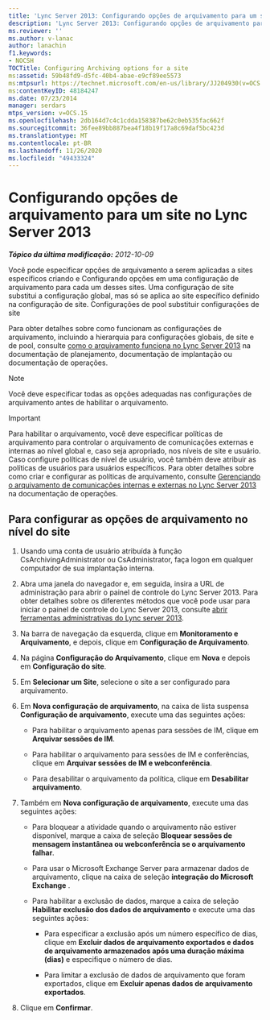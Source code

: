 ```yaml
---
title: 'Lync Server 2013: Configurando opções de arquivamento para um site'
description: 'Lync Server 2013: Configurando opções de arquivamento para um site.'
ms.reviewer: ''
ms.author: v-lanac
author: lanachin
f1.keywords:
- NOCSH
TOCTitle: Configuring Archiving options for a site
ms:assetid: 59b48fd9-d5fc-40b4-abae-e9cf89ee5573
ms:mtpsurl: https://technet.microsoft.com/en-us/library/JJ204930(v=OCS.15)
ms:contentKeyID: 48184247
ms.date: 07/23/2014
manager: serdars
mtps_version: v=OCS.15
ms.openlocfilehash: 2db164d7c4c1cdda158387be62c0eb535fac662f
ms.sourcegitcommit: 36fee89bb887bea4f18b19f17a8c69daf5bc423d
ms.translationtype: MT
ms.contentlocale: pt-BR
ms.lasthandoff: 11/26/2020
ms.locfileid: "49433324"
---
```

# <a name="configuring-archiving-options-for-a-site-in-lync-server-2013"></a>Configurando opções de arquivamento para um site no Lync Server 2013

<div data-xmlns="http://www.w3.org/1999/xhtml">

<div class="topic" data-xmlns="http://www.w3.org/1999/xhtml" data-msxsl="urn:schemas-microsoft-com:xslt" data-cs="https://msdn.microsoft.com/">

<div data-asp="https://msdn2.microsoft.com/asp">



</div>

<div id="mainSection">

<div id="mainBody">

<span> </span>

_**Tópico da última modificação:** 2012-10-09_

Você pode especificar opções de arquivamento a serem aplicadas a sites específicos criando e Configurando opções em uma configuração de arquivamento para cada um desses sites. Uma configuração de site substitui a configuração global, mas só se aplica ao site específico definido na configuração de site. Configurações de pool substituir configurações de site

Para obter detalhes sobre como funcionam as configurações de arquivamento, incluindo a hierarquia para configurações globais, de site e de pool, consulte [como o arquivamento funciona no Lync Server 2013](lync-server-2013-how-archiving-works.md) na documentação de planejamento, documentação de implantação ou documentação de operações.

<div>


> [!NOTE]  
> Você deve especificar todas as opções adequadas nas configurações de arquivamento antes de habilitar o arquivamento.



</div>

<div>


> [!IMPORTANT]  
> Para habilitar o arquivamento, você deve especificar políticas de arquivamento para controlar o arquivamento de comunicações externas e internas ao nível global e, caso seja apropriado, nos níveis de site e usuário. Caso configure políticas de nível de usuário, você também deve atribuir as políticas de usuários para usuários específicos. Para obter detalhes sobre como criar e configurar as políticas de arquivamento, consulte <A href="lync-server-2013-managing-the-archiving-of-internal-and-external-communications.md">Gerenciando o arquivamento de comunicações internas e externas no Lync Server 2013</A> na documentação de operações.



</div>

<div>

## <a name="to-configure-archiving-options-at-the-site-level"></a>Para configurar as opções de arquivamento no nível do site

1.  Usando uma conta de usuário atribuída à função CsArchivingAdministrator ou CsAdministrator, faça logon em qualquer computador de sua implantação interna.

2.  Abra uma janela do navegador e, em seguida, insira a URL de administração para abrir o painel de controle do Lync Server 2013. Para obter detalhes sobre os diferentes métodos que você pode usar para iniciar o painel de controle do Lync Server 2013, consulte [abrir ferramentas administrativas do Lync server 2013](lync-server-2013-open-lync-server-administrative-tools.md).

3.  Na barra de navegação da esquerda, clique em **Monitoramento e Arquivamento**, e depois, clique em **Configuração de Arquivamento**.

4.  Na página **Configuração do Arquivamento**, clique em **Nova** e depois em **Configuração do site**.

5.  Em **Selecionar um Site**, selecione o site a ser configurado para arquivamento.

6.  Em **Nova configuração de arquivamento**, na caixa de lista suspensa **Configuração de arquivamento**, execute uma das seguintes ações:
    
      - Para habilitar o arquivamento apenas para sessões de IM, clique em **Arquivar sessões de IM**.
    
      - Para habilitar o arquivamento para sessões de IM e conferências, clique em **Arquivar sessões de IM e webconferência**.
    
      - Para desabilitar o arquivamento da política, clique em **Desabilitar arquivamento**.

7.  Também em **Nova configuração de arquivamento**, execute uma das seguintes ações:
    
      - Para bloquear a atividade quando o arquivamento não estiver disponível, marque a caixa de seleção **Bloquear sessões de mensagem instantânea ou webconferência se o arquivamento falhar**.
    
      - Para usar o Microsoft Exchange Server para armazenar dados de arquivamento, clique na caixa de seleção **integração do Microsoft Exchange** .
    
      - Para habilitar a exclusão de dados, marque a caixa de seleção **Habilitar exclusão dos dados de arquivamento** e execute uma das seguintes ações:
        
          - Para especificar a exclusão após um número específico de dias, clique em **Excluir dados de arquivamento exportados e dados de arquivamento armazenados após uma duração máxima (dias)** e especifique o número de dias.
        
          - Para limitar a exclusão de dados de arquivamento que foram exportados, clique em **Excluir apenas dados de arquivamento exportados**.

8.  Clique em **Confirmar**.

</div>

</div>

<span> </span>

</div>

</div>

</div>

